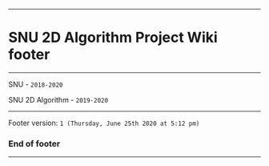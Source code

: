 
***

# SNU 2D Algorithm Project Wiki footer

***

SNU - `2018-2020`

SNU 2D Algorithm - `2019-2020`

***

Footer version: `1 (Thursday, June 25th 2020 at 5:12 pm)`

### End of footer

***
